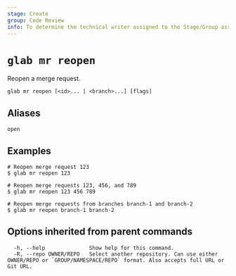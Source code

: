 ```yaml
---
stage: Create
group: Code Review
info: To determine the technical writer assigned to the Stage/Group associated with this page, see https://about.gitlab.com/handbook/product/ux/technical-writing/#assignments
---
```


<!--
This documentation is auto generated by a script.
Please do not edit this file directly. Run `make gen-docs` instead.
-->

# `glab mr reopen`

Reopen a merge request.

```plaintext
glab mr reopen [<id>... | <branch>...] [flags]
```

## Aliases

```plaintext
open
```

## Examples

```console
# Reopen merge request 123
$ glab mr reopen 123

# Reopen merge requests 123, 456, and 789
$ glab mr reopen 123 456 789

# Reopen merge requests from branches branch-1 and branch-2
$ glab mr reopen branch-1 branch-2

```

## Options inherited from parent commands

```plaintext
  -h, --help              Show help for this command.
  -R, --repo OWNER/REPO   Select another repository. Can use either OWNER/REPO or `GROUP/NAMESPACE/REPO` format. Also accepts full URL or Git URL.
```
